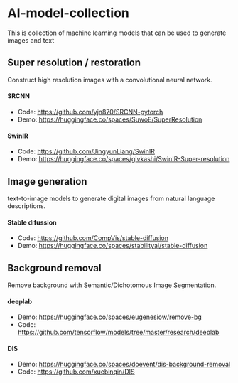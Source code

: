 # AI-model-collection

This is collection of machine learning models that can be used to generate images and text

## Super resolution / restoration
Construct high resolution images with a convolutional neural network.

#### SRCNN
- Code: https://github.com/yjn870/SRCNN-pytorch
- Demo: https://huggingface.co/spaces/SuwoE/SuperResolution

#### SwinIR
- Code: https://github.com/JingyunLiang/SwinIR
- Demo: https://huggingface.co/spaces/givkashi/SwinIR-Super-resolution


## Image generation
text-to-image models to generate digital images from natural language descriptions.

#### Stable difussion
- Code: https://github.com/CompVis/stable-diffusion
- Demo: https://huggingface.co/spaces/stabilityai/stable-diffusion


## Background removal
Remove background with Semantic/Dichotomous Image Segmentation.

#### deeplab
- Demo: https://huggingface.co/spaces/eugenesiow/remove-bg
- Code: https://github.com/tensorflow/models/tree/master/research/deeplab

#### DIS
- Demo: https://huggingface.co/spaces/doevent/dis-background-removal
- Code: https://github.com/xuebinqin/DIS
